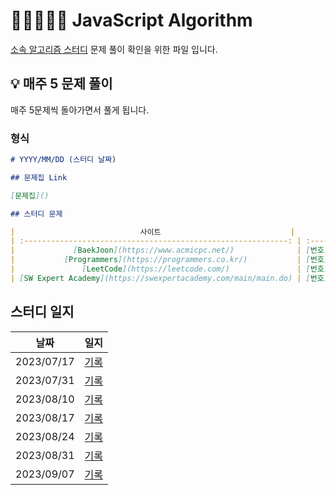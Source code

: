 # 🏃🏼‍♀️🏃🏼 JavaScript Algorithm

[소속 알고리즘 스터디](https://www.notion.so/just-gomin/Javascript-Study-c7bec2f769fd4a02bf32a410e4da03e3?pvs=4) 문제 풀이 확인을 위한 파일 입니다.

## 💡 매주 5 문제 풀이

매주 5문제씩 돌아가면서 풀게 됩니다.

### 형식

```md
# YYYY/MM/DD (스터디 날짜)

## 문제집 Link

[문제집]()

## 스터디 문제

|                            사이트                             |       번호       |    문제 이름     | 난이도 |       풀이       |
| :-----------------------------------------------------------: | :--------------: | :--------------: | :----: | :--------------: |
|             [BaekJoon](https://www.acmicpc.net/)              | [번호](번호링크) | [문제](문제링크) | 난이도 | [풀이](풀이링크) |
|           [Programmers](https://programmers.co.kr/)           | [번호](번호링크) | [문제](문제링크) | 난이도 | [풀이](풀이링크) |
|               [LeetCode](https://leetcode.com/)               | [번호](번호링크) | [문제](문제링크) | 난이도 | [풀이](풀이링크) |
| [SW Expert Academy](https://swexpertacademy.com/main/main.do) | [번호](번호링크) | [문제](문제링크) | 난이도 | [풀이](풀이링크) |
```

## 스터디 일지

|    날짜    |                 일지                  |
| :--------: | :-----------------------------------: |
| 2023/07/17 | [기록](./study_plan/2023/20230717.md) |
| 2023/07/31 | [기록](./study_plan/2023/20230731.md) |
| 2023/08/10 | [기록](./study_plan/2023/20230810.md) |
| 2023/08/17 | [기록](./study_plan/2023/20230817.md) |
| 2023/08/24 | [기록](./study_plan/2023/20230824.md) |
| 2023/08/31 | [기록](./study_plan/2023/20230831.md) |
| 2023/09/07 | [기록](./study_plan/2023/20230907.md) |
